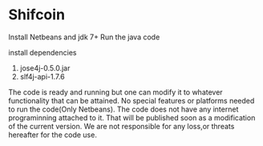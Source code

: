 # Shifcoin
Install Netbeans and jdk 7+
Run the java code
 
install dependencies
1. jose4j-0.5.0.jar
2. slf4j-api-1.7.6

The code is ready and running but one can modify it to whatever functionality that can be attained.
No special features or platforms needed to run the code(Only Netbeans). The code does not have any internet programinning attached to it. That will be published soon as a modification of the current version.
We are not responsible for any loss,or threats hereafter for the code use.
